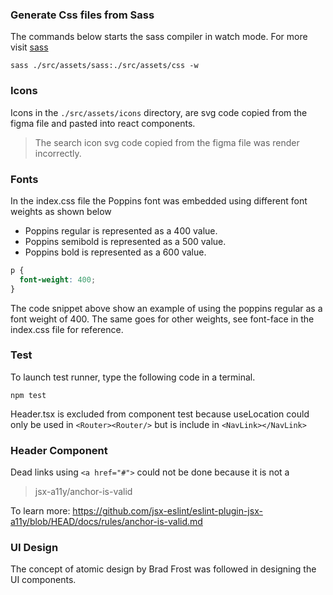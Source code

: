 ### Generate Css files from Sass

The commands below starts the sass compiler in watch mode.
For more visit [sass](https://sass-lang.com/)

```shell
sass ./src/assets/sass:./src/assets/css -w
```

### Icons

Icons in the `./src/assets/icons` directory, are svg code copied from the figma file and pasted into react components.

> The search icon svg code copied from the figma file was render incorrectly.

### Fonts

In the index.css file the Poppins font was embedded using different font weights as shown below

- Poppins regular is represented as a 400 value.
- Poppins semibold is represented as a 500 value.
- Poppins bold is represented as a 600 value.

```css
p {
  font-weight: 400;
}
```

The code snippet above show an example of using the poppins regular as a font weight of 400. The same goes for other weights,
see font-face in the index.css file for reference.

### Test

To launch test runner, type the following code in a terminal.

```shell
npm test
```

Header.tsx is excluded from component test because useLocation could only be used in `<Router><Router/>` but is include in `<NavLink></NavLink>`

### Header Component

Dead links using `<a href="#">` could not be done because it is not a

> jsx-a11y/anchor-is-valid

To learn more: https://github.com/jsx-eslint/eslint-plugin-jsx-a11y/blob/HEAD/docs/rules/anchor-is-valid.md

### UI Design

The concept of atomic design by Brad Frost was followed in designing the UI components.
